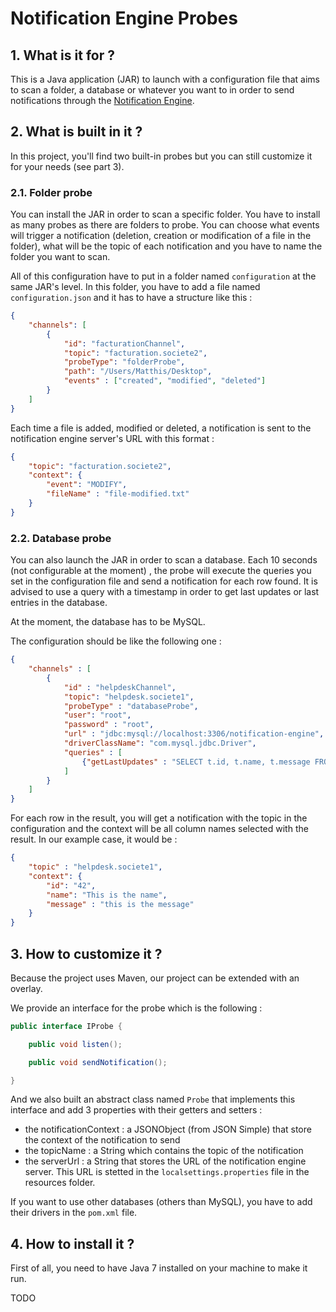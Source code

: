 # Notification Engine Probes

## 1. What is it for ? 

This is a Java application (JAR) to launch with a configuration file that aims to scan a folder, a database or whatever you want to in order to send notifications through the [Notification Engine](https://github.com/rgirodon/NotificationEngine). 

## 2. What is built in it ?

In this project, you'll find two built-in probes but you can still customize it for your needs (see part 3). 

### 2.1. Folder probe

You can install the JAR in order to scan a specific folder. You have to install as many probes as there are folders to probe. You can choose what events will trigger a notification (deletion, creation or modification of a file in the folder), what will be the topic of each notification and you have to name the folder you want to scan.
 
All of this configuration have to put in a folder named ```configuration``` at the same JAR's level. In this folder, you have to add a file named ```configuration.json``` and it has to have a structure like this : 
```JSON
{
    "channels": [
        {
            "id": "facturationChannel",
            "topic": "facturation.societe2",
            "probeType": "folderProbe",
            "path": "/Users/Matthis/Desktop",
            "events" : ["created", "modified", "deleted"]
        }
    ]
}
```

Each time a file is added, modified or deleted, a notification is sent to the notification engine server's URL with this format : 
```JSON
{
    "topic": "facturation.societe2",
    "context": {
        "event": "MODIFY",
        "fileName" : "file-modified.txt"
    }
}
```

### 2.2. Database probe

You can also launch the JAR in order to scan a database. Each 10 seconds (not configurable at the moment) , the probe will execute the queries you set in the configuration file and send a notification for each row found. It is advised to use a query with a timestamp in order to get last updates or last entries in the database. 

At the moment, the database has to be MySQL.

The configuration should be like the following one : 
```JSON
{
    "channels" : [
        {
            "id" : "helpdeskChannel",
            "topic": "helpdesk.societe1",
            "probeType" : "databaseProbe",
            "user": "root",
            "password" : "root",
            "url" : "jdbc:mysql://localhost:3306/notification-engine",
            "driverClassName": "com.mysql.jdbc.Driver",
            "queries" : [
                {"getLastUpdates" : "SELECT t.id, t.name, t.message FROM tableToWatch t WHERE t.updated_at > ?"}
            ]
        }
    ]
}
```

For each row in the result, you will get a notification with the topic in the configuration and the context will be all column names selected with the result. In our example case, it would be : 
```JSON
{
    "topic" : "helpdesk.societe1",
    "context": {
        "id": "42",
        "name": "This is the name",
        "message" : "this is the message"
    }
}
```


## 3. How to customize it ?

Because the project uses Maven, our project can be extended with an overlay. 

We provide an interface for the probe which is the following : 
```JAVA
public interface IProbe {

    public void listen();

    public void sendNotification();

}
```

And we also built an abstract class named ```Probe``` that implements this interface and add 3 properties with their getters and setters : 
- the notificationContext : a JSONObject (from JSON Simple) that store the context of the notification to send
- the topicName : a String which contains the topic of the notification
- the serverUrl : a String that stores the URL of the notification engine server. This URL is stetted in the ```localsettings.properties``` file in the resources folder.

If you want to use other databases (others than MySQL), you have to add their drivers in the ```pom.xml``` file.   


## 4. How to install it ? 

First of all, you need to have Java 7 installed on your machine to make it run. 

TODO 